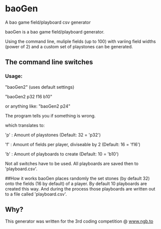 # baoGen
A bao game field/playboard csv generator

baoGen is a bao game field/playboard generator.

Using the command line, muliple fields (up to 100) with variing field widths (power of 2) and a custom set of playstones can be generated.

## The command line switches

### Usage:

"baoGen2"
(uses default settings)

"baoGen2 p32 f16 b10"

or anything like:
  "baoGen2 p24"

The program tells you if something is wrong.

which translates to:

'p' : Amount of playstones (Default: 32 = 'p32')

'f' : Amount of fields per player, diviseable by 2 (Default: 16 = 'f16')

'b' : Amount of playboards to create (Default: 10 = 'b10')

Not all switches have to be used. All playboards are saved then to 'playboard.csv'.

##How it works
baoGen places randomly the set stones (by default 32) onto the fields (16 by default) of a player. By default 10 playboards are created this way. And during the process those playboards are written out to a file called 'playboard.csv'.

## Why?
This generator was written for the 3rd coding competition @ www.ngb.to
